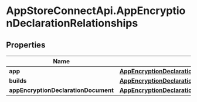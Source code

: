 # AppStoreConnectApi.AppEncryptionDeclarationRelationships

## Properties

Name | Type | Description | Notes
------------ | ------------- | ------------- | -------------
**app** | [**AppEncryptionDeclarationRelationshipsApp**](AppEncryptionDeclarationRelationshipsApp.md) |  | [optional] 
**builds** | [**AppEncryptionDeclarationRelationshipsBuilds**](AppEncryptionDeclarationRelationshipsBuilds.md) |  | [optional] 
**appEncryptionDeclarationDocument** | [**AppEncryptionDeclarationRelationshipsAppEncryptionDeclarationDocument**](AppEncryptionDeclarationRelationshipsAppEncryptionDeclarationDocument.md) |  | [optional] 


